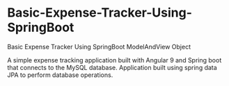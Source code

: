 # Basic-Expense-Tracker-Using-SpringBoot
Basic Expense Tracker Using SpringBoot ModelAndView Object

A simple expense tracking application built with Angular 9 and Spring boot that connects to the MySQL database. Application built using spring data JPA to perform database operations. 
